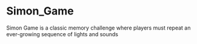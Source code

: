# Simon_Game
Simon Game is a classic memory challenge where players must repeat an ever-growing sequence of lights and sounds
